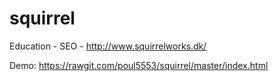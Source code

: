 # squirrel
Education - SEO - http://www.squirrelworks.dk/

Demo: https://rawgit.com/poul5553/squirrel/master/index.html
